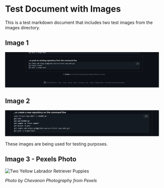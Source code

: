 # Test Document with Images

This is a test markdown document that includes two test images from the images directory.

## Image 1
![Test Image 1](images/test-1.png)

## Image 2
![Test Image 2](images/test-2.png)

These images are being used for testing purposes.

## Image 3 - Pexels Photo
![Two Yellow Labrador Retriever Puppies](https://images.pexels.com/photos/1108099/pexels-photo-1108099.jpeg?auto=compress&cs=tinysrgb&w=800)

*Photo by Chevanon Photography from Pexels*
